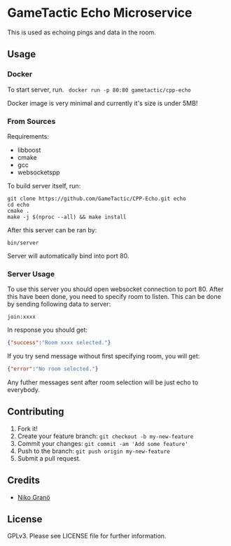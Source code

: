 # GameTactic Echo Microservice

This is used as echoing pings and data in the room.

## Usage

### Docker

To start server, run.
` docker run -p 80:80 gametactic/cpp-echo`

Docker image is very minimal and currently it's size is under 5MB!

### From Sources


Requirements: 

 - libboost
 - cmake
 - gcc
 - websocketspp

To build server itself, run:
```
git clone https://github.com/GameTactic/CPP-Echo.git echo
cd echo
cmake .
make -j $(nproc --all) && make install
```

After this server can be ran by:
```
bin/server
```

Server will automatically bind into port 80.

### Server Usage

To use this server you should open websocket connection to port 80.
After this have been done, you need to specify room to listen.
This can be done by sending following data to server:

```
join:xxxx
```

In response you should get:

```json
{"success":"Room xxxx selected."}
```

If you try send message without first specifying room, you will get:
```json
{"error":"No room selected."}
```

Any futher messages sent after room selection will be just echo to everybody.

## Contributing

1. Fork it!
2. Create your feature branch: `git checkout -b my-new-feature`
3. Commit your changes: `git commit -am 'Add some feature'`
4. Push to the branch: `git push origin my-new-feature`
5. Submit a pull request.

## Credits

 - [Niko Granö](https://github.com/niko9911)

## License

GPLv3. Please see LICENSE file for further information.


